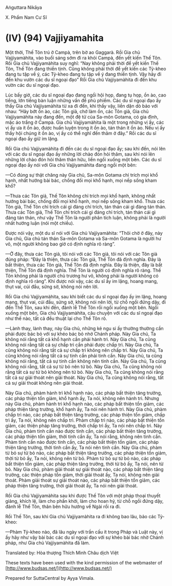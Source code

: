 Aṅguttara Nikāya

X. Phẩm Nam Cư Sĩ

# (IV) (94) Vajjiyamahita

Một thời, Thế Tôn trú ở Campà, trên bờ ao Gaggarà. Rồi Gia chủ Vajjiyamàhita, vào buổi sáng sớm đi ra khỏi Campà, đến yết kiến Thế Tôn. Rồi Gia chủ Vajjiyamàhita suy nghĩ: “Nay không phải thời để yết kiến Thế Tôn, Thế Tôn đang thiền tịnh. Cũng không phải thời để yết kiến các Tỷ-kheo đang tu tập về ý, các Tỷ-kheo đang tu tập về ý đang thiền tịnh. Vậy hãy đi đến khu vườn các du sĩ ngoại đạo” Rồi Gia chủ Vajjiyamàhita đi đến khu vườn các du sĩ ngoại đạo.

Lúc bấy giờ, các du sĩ ngoại đạo đang ngồi hội họp, đang tụ họp, ồn ào, cao tiếng, lớn tiếng bàn luận những vấn đề phù phiếm. Các du sĩ ngoại đạo ấy thấy Gia chủ Vajjiyamàhita từ xa đi đến, khi thấy vậy, liền dặn dò bảo với nhau: “Hãy bớt ồn ào, các Tôn giả, chớ làm ồn, các Tôn giả, Gia chủ Vajjiyamàhita này đang đến, một đệ tử của Sa-môn Gotama, có gia đình, mặc áo trắng ở Campà. Gia chủ Vajjiyamàhita là một trong những vị ấy, các vị ấy ưa ít ồn ào, được huấn luyện trong ít ồn ào, tán thán ít ồn ào. Nếu vị ấy thấy hội chúng ít ồn ào, vị ấy có thể nghĩ đến thăm ở đây.” Rồi các du sĩ ngoại đạo ấy giữ im lặng.

Rồi Gia chủ Vajjiyamàhita đi đến các du sĩ ngoại đạo ấy; sau khi đến, nói lên với các du sĩ ngoại đạo ấy những lời chào đón hỏi thăm, sau khi nói lên những lời chào đón hỏi thăm thân hữu, liền ngồi xuống một bên. Các du sĩ ngoại đạo ấy nói với Gia chủ Vajjiyamàhita đang ngồi một bên:

—Có đúng sự thật chăng này Gia chủ, Sa-môn Gotama chỉ trích mọi khổ hạnh, nhất hướng bài bác, chống đối mọi khổ hạnh, mọi nếp sống kham khổ?

—Thưa các Tôn giả, Thế Tôn không chỉ trích mọi khổ hạnh, không nhất hướng bài bác, chống đối mọi khổ hạnh, mọi nếp sống kham khổ. Thưa các Tôn giả, Thế Tôn chỉ trích cái gì đáng chỉ trích, tán thán cái gì đáng tán thán. Thưa các Tôn giả, Thế Tôn chỉ trích cái gì đáng chỉ trích, tán thán cái gì đáng tán thán, như vậy Thế Tôn là người phân tích luận, không phải là người nhất hướng luận (nói một chiều).

Ðược nói vậy, một du sĩ nói với Gia chủ Vajjiyamàhita: “Thôi chờ ở đây, này Gia chủ, Gia chủ tán thán Sa-môn Gotama và Sa-môn Gotama là người hư vô, một người không bao giờ có định nghĩa rõ ràng”.

—Ở đây, thưa các Tôn giả, tôi nói với các Tôn giả, tôi nói với các Tôn giả đúng pháp: “Đây là thiện, thưa các Tôn giả, Thế Tôn đã định nghĩa. Ðây là bất thiện, thưa các Tôn giả, Thế Tôn đã định nghĩa. Ðây là thiện, đây là bất thiện, Thế Tôn đã định nghĩa. Thế Tôn là người có định nghĩa rõ ràng. Thế Tôn không phải là người chủ trương hư vô, không phải là người không có định nghĩa rõ ràng”. Khi được nói vậy, các du sĩ ấy im lặng, hoang mang, thụt vai, cúi đầu, sửng sờ, không nói nên lời.

Rồi Gia chủ Vajjiyamàhita, sau khi biết các du sĩ ngoại đạo ấy im lặng, hoang mang, thụt vai, cúi đầu, sửng sờ, không nói nên lời, từ chỗ ngồi đứng dậy, đi đến Thế Tôn, sau khi đến, đảnh lễ Thế Tôn rồi ngồi xuống một bên. Ngồi xuống một bên, Gia chủ Vajjiyamàhita, câu chuyện với các du sĩ ngoại đạo như thế nào, tất cả đều thuật lại cho Thế Tôn rõ.

—Lành thay, lành thay, này Gia chủ, những kẻ ngu si ấy thường thường cần phải được bác bỏ với sự khéo bác bỏ nhờ Chánh pháp. Này Gia chủ, Ta không nói rằng tất cả khổ hạnh cần phải hành trì. Này Gia chủ, Ta cũng không nói rằng tất cả sự chấp trì cần phải được chấp trì. Này Gia chủ, Ta cũng không nói rằng tất cả sự chấp trì không nên chấp trì. Này Gia chủ, Ta cũng không nói rằng tất cả sự tinh cần phải tinh cần. Này Gia chủ, ta cũng không nói rằng, tất cả sự tinh cần không nên tinh cần. Này Gia chủ, Ta cũng không nói rằng, tất cả sự từ bỏ nên từ bỏ. Này Gia chủ, Ta cũng không nói rằng tất cả sự từ bỏ không nên từ bỏ. Này Gia chủ, Ta cũng không nói rằng tất cả sự giải thoát nên giải thoát. Này Gia chủ, Ta cũng không nói rằng, tất cả sự giải thoát không nên giải thoát.

Này Gia chủ, phàm hành trì khổ hạnh nào, các pháp bất thiện tăng trưởng, các pháp thiện tổn giảm, khổ hạnh ấy, Ta nói, không nên hành trì. Nhưng này Gia chủ, phàm hành trì khổ hạnh nào, các pháp bất thiện tổn giảm, các pháp thiện tăng trưởng, khổ hạnh ấy, Ta nói nên hành trì. Này Gia chủ, phàm chấp trì nào, các pháp bất thiện tăng trưởng, các pháp thiện tổn giảm, chấp trì ấy, Ta nói, không nên chấp trì. Phàm chấp trì nào, các pháp bất thiện tổn giảm, các thiện pháp tăng trưởng, thời chấp trì ấy, Ta nói nên chấp trì. Này Gia chủ, phàm tinh cần nào được tinh cần, các pháp bất thiện tăng trưởng, các pháp thiện tổn giảm, thời tinh cần ấy, Ta nói rằng, không nên tinh cần. Phàm tinh cần nào được tinh cần, các pháp bất thiện tổn giảm, các pháp thiện tăng trưởng, thời tinh cần ấy, Ta nói nên tinh cần. Này Gia chủ, phàm từ bỏ sự từ bỏ nào, các pháp bất thiện tăng trưởng, các pháp thiện tổn giảm, thời từ bỏ ấy, Ta nói, không nên từ bỏ. Phàm từ bỏ sự từ bỏ nào, các pháp bất thiện tổn giảm, các pháp thiện tăng trưởng, thời từ bỏ ấy, Ta nói, nên từ bỏ. Này Gia chủ, phàm giải thoát sự giải thoát nào, các pháp bất thiện tăng trưởng, các thiện pháp tổn giảm, thời giải thoát ấy, Ta nói, không nên giải thoát. Phàm giải thoát sự giải thoát nào, các pháp bất thiện tổn giảm, các pháp thiện tăng trưởng, thời giải thoát ấy, Ta nói nên giải thoát.

Rồi Gia chủ Vajjiyamàhita sau khi được Thế Tôn với một pháp thoại thuyết giảng, khích lệ, làm cho phấn khởi, làm cho hoan hỷ, từ chỗ ngồi đứng dậy, đảnh lễ Thế Tôn, thân bên hữu hướng về Ngài rồi ra đi.

Rồi Thế Tôn, sau khi Gia chủ Vajjiyamàhita ra đi không bao lâu, bảo các Tỷ-kheo:

—Phàm Tỷ-kheo nào, đã lâu ngày với trần cấu ít trong Pháp và Luật này, vị ấy hãy như vậy bài bác các du sĩ ngoại đạo với sự khéo bài bác nhờ Chánh pháp, như Gia chủ Vajjiyamàhita đã làm.

Translated by: Hòa thượng Thích Minh Châu dịch Việt

These texts have been used with the kind permission of the webmaster of [http://www.budsas.net/](http://www.budsas.net/)

Prepared for SuttaCentral by Ayya Vimala.